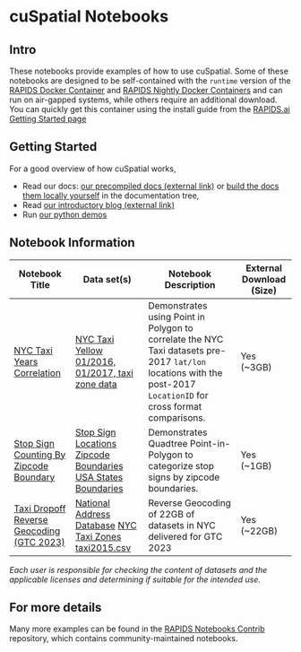 # cuSpatial Notebooks
## Intro
These notebooks provide examples of how to use cuSpatial.  Some of these notebooks are designed to be self-contained with the `runtime` version of the [RAPIDS Docker Container](https://hub.docker.com/r/rapidsai/rapidsai/) and [RAPIDS Nightly Docker Containers](https://hub.docker.com/r/rapidsai/rapidsai-nightly) and can run on air-gapped systems, while others require an additional download.  You can quickly get this container using the install guide from the [RAPIDS.ai Getting Started page](https://rapids.ai/start.html#get-rapids)

## Getting Started
For a good overview of how cuSpatial works, 
- Read our docs: [our precompiled docs (external link)](https://docs.rapids.ai/api/cuspatial/stable/api.html) or [build the docs them locally yourself](../docs/source/) in the
documentation tree, 
- Read [our introductory blog (external link)](https://medium.com/rapids-ai/releasing-cuspatial-to-accelerate-geospatial-and-spatiotemporal-processing-b686d8b32a9)
- Run [our python demos](../python/cuspatial/demos)


## Notebook Information
Notebook Title | Data set(s) | Notebook Description | External Download (Size)
--- | --- | --- | ---
[NYC Taxi Years Correlation](nyc_taxi_years_correlation.ipynb) | [NYC Taxi Yellow 01/2016, 01/2017, taxi zone data](https://www1.nyc.gov/site/tlc/about/tlc-trip-record-data.page) | Demonstrates using Point in Polygon to correlate the NYC Taxi datasets pre-2017 `lat/lon` locations with the post-2017 `LocationID` for cross format comparisons. | Yes (~3GB)
[Stop Sign Counting By Zipcode Boundary](ZipCodes_Stops_PiP_cuSpatial.ipynb) | [Stop Sign Locations](https://wiki.openstreetmap.org/wiki/Tag:highway%3Dstop) [Zipcode Boundaries](https://catalog.data.gov/dataset/tiger-line-shapefile-2019-2010-nation-u-s-2010-census-5-digit-zip-code-tabulation-area-zcta5-na) [USA States Boundaries](https://wiki.openstreetmap.org/wiki/Tag:boundary%3Dadministrative) | Demonstrates Quadtree Point-in-Polygon to categorize stop signs by zipcode boundaries. | Yes (~1GB)
[Taxi Dropoff Reverse Geocoding (GTC 2023)](Taxi_Dropoff_Reverse_Geocoding.ipynb) | [National Address Database](https://nationaladdressdata.s3.amazonaws.com/NAD_r12_TXT.zip) [NYC Taxi Zones](https://d37ci6vzurychx.cloudfront.net/misc/taxi_zones.zip) [taxi2015.csv](https://rapidsai-data.s3.us-east-2.amazonaws.com/viz-data/nyc_taxi.tar.gz) | Reverse Geocoding of 22GB of datasets in NYC delivered for GTC 2023 | Yes (~22GB)

*Each user is responsible for checking the content of datasets and the applicable licenses and determining if suitable for the intended use.*

## For more details
Many more examples can be found in the [RAPIDS Notebooks
Contrib](https://github.com/rapidsai/notebooks-contrib) repository,
which contains community-maintained notebooks.
